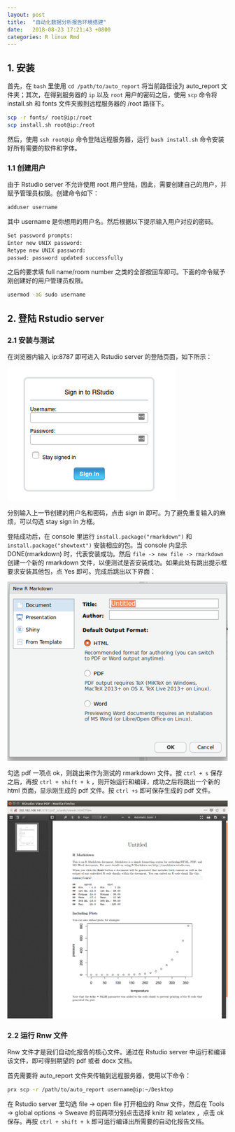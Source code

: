 ```yaml
---
layout: post
title:  "自动化数据分析报告环境搭建"
date:   2018-08-23 17:21:43 +0800
categories: R linux Rmd
---
```



## 1. 安装

首先，在 `bash` 里使用 `cd /path/to/auto_report` 将当前路径设为 auto_report 文件夹；其次，在得到服务器的 `ip` 以及 `root` 用户的密码之后，使用 `scp` 命令将 install.sh 和 fonts 文件夹搬到远程服务器的 /root 路径下。

```bash
scp -r fonts/ root@ip:/root
scp install.sh root@ip:/root
```

然后，使用 `ssh root@ip` 命令登陆远程服务器，运行 `bash install.sh` 命令安装好所有需要的软件和字体。

### 1.1 创建用户

由于 Rstudio server 不允许使用 root 用户登陆，因此，需要创建自己的用户，并赋予管理员权限。创建命令如下：

```bash
adduser username
```

其中 username 是你想用的用户名。然后根据以下提示输入用户对应的密码。

```bash
Set password prompts:
Enter new UNIX password:
Retype new UNIX password:
passwd: password updated successfully
```

之后的要求填 full name/room number 之类的全部按回车即可。下面的命令赋予刚创建好的用户管理员权限。

```bash
usermod -aG sudo username
```



## 2. 登陆 Rstudio server

### 2.1 安装与测试

在浏览器内输入 ip:8787 即可进入 Rstudio server 的登陆页面，如下所示：

![Rstudio_login](/assets/rstudio_login.png)

分别输入上一节创建的用户名和密码，点击 sign in 即可。为了避免重复输入的麻烦，可以勾选 stay sign in 方框。

登陆成功后，在 console 里运行 `install.package("rmarkdown")` 和 `install.package("showtext")` 安装相应的包。当 console 内显示 DONE(rmarkdown) 时，代表安装成功。然后 `file -> new file -> rmarkdown` 创建一个新的 rmarkdown 文件，以便测试是否安装成功。如果此处有跳出提示框要求安装其他包，点 Yes 即可。完成后跳出以下界面：

![rmarkdown](/assets/rmarkdown.png)

勾选 pdf 一项点 ok，则跳出来作为测试的 rmarkdown 文件。按 `ctrl + s` 保存之后，再按 `ctrl + shift + k` ，则开始运行和编译，成功之后将跳出一个新的 html 页面，显示刚生成的 pdf 文件。按 `ctrl +s` 即可保存生成的 pdf 文件。

![rmarkdown2](/assets/rmarkdown2.png)

### 2.2 运行 Rnw 文件

Rnw 文件才是我们自动化报告的核心文件。通过在 Rstudio server 中运行和编译该文件，即可得到期望的 pdf 或者 docx 文档。

首先需要将 auto_report 文件夹传输到远程服务器，使用以下命令：

```bash
prx scp -r /path/to/auto_report username@ip:~/Desktop
```

在 Rstudio server 里勾选 file -> open file 打开相应的 Rnw 文件，然后在 Tools -> global options -> Sweave 的前两项分别点击选择 knitr 和 xelatex ，点击 ok 保存。再按 `ctrl + shift + k` 即可运行编译出所需要的自动化报告文档。

